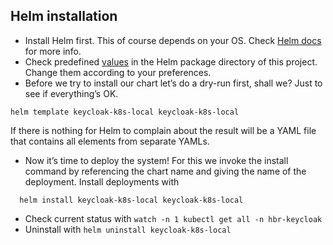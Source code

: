 ## Helm installation

* Install Helm first. This of course depends on your OS. Check [Helm docs](https://helm.sh/docs/intro/install/) for more info.
* Check predefined [values](./keycloak-k8s-local/values.yaml) in the Helm package directory of this project. Change them according to your preferences.
* Before we try to install our chart let’s do a dry-run first, shall we? Just to see if everything’s OK.
```
helm template keycloak-k8s-local keycloak-k8s-local
```
If there is nothing for Helm to complain about the result will be a YAML file that contains all elements from separate YAMLs.

* Now it’s time to deploy the system! For this we invoke the install command by referencing the chart name and giving the name of the deployment.
  Install deployments with
```
  helm install keycloak-k8s-local keycloak-k8s-local
```
* Check current status with `watch -n 1 kubectl get all -n hbr-keycloak` 
* Uninstall with `helm uninstall keycloak-k8s-local`

